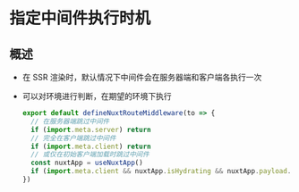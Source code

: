 # 指定中间件执行时机

## 概述

+ 在 SSR 渲染时，默认情况下中间件会在服务器端和客户端各执行一次
+ 可以对环境进行判断，在期望的环境下执行

  ```js
  export default defineNuxtRouteMiddleware(to => {
    // 在服务器端跳过中间件
    if (import.meta.server) return
    // 完全在客户端跳过中间件
    if (import.meta.client) return
    // 或仅在初始客户端加载时跳过中间件
    const nuxtApp = useNuxtApp()
    if (import.meta.client && nuxtApp.isHydrating && nuxtApp.payload.serverRendered) return
  })
  ```

